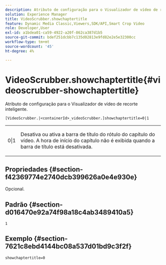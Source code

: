 ```yaml
---
description: Atributo de configuração para o Visualizador de vídeo de recorte inteligente.
solution: Experience Manager
title: VideoScrubber.showchaptertitle
feature: Dynamic Media Classic,Viewers,SDK/API,Smart Crop Video
role: Developer,User
exl-id: a1bdea01-ca59-4922-a20f-862ca387d1b5
source-git-commit: bdef251dcbb7c135d02813e9fd82e2e5e32300cc
workflow-type: tm+mt
source-wordcount: '45'
ht-degree: 4%

---
```


# VideoScrubber.showchaptertitle{#videoscrubber-showchaptertitle}

Atributo de configuração para o Visualizador de vídeo de recorte inteligente.

`[VideoScrubber.|<containerId>_videoScrubber.]showchaptertitle=0|1`

<table id="table_C616483932C2482CA9794DDD7313FD7C"> 
 <tbody> 
  <tr> 
   <td colname="col1"> <p> <span class="codeph"> 0|1</span> </p> </td> 
   <td colname="col2"> <p> Desativa ou ativa a barra de título do rótulo do capítulo do vídeo. A hora de início do capítulo não é exibida quando a barra de título está desativada. </p> </td> 
  </tr> 
 </tbody> 
</table>

## Propriedades {#section-f42369774e2740dcb399626a0e4e930e}

Opcional.

## Padrão {#section-d016470e92a74f98a18c4ab3489410a5}

`1`

## Exemplo {#section-7621c8ebd4144bc08a537d01bd9c3f2f}

```
showchaptertitle=0
```
